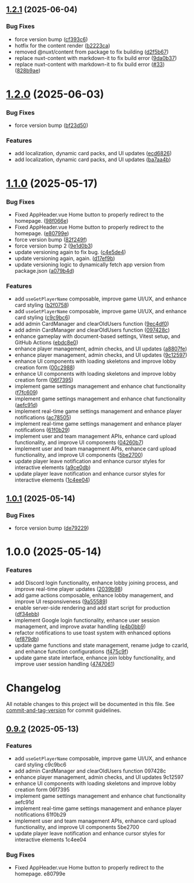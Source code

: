## [1.2.1](https://github.com/PPO-GG/unfit-for-print/compare/v1.2.0...v1.2.1) (2025-06-04)


### Bug Fixes

* force version bump ([cf393c6](https://github.com/PPO-GG/unfit-for-print/commit/cf393c612fd23f8aca2e2766d0f82dc6a6e6bed9))
* hotfix for the content render ([b2223ca](https://github.com/PPO-GG/unfit-for-print/commit/b2223ca26ace1c8459ff2a739fc31ee7697a2f99))
* removed @nuxt/content from package to fix building ([d2f5b67](https://github.com/PPO-GG/unfit-for-print/commit/d2f5b675d1a62f41023d529a2dc7282ad831a8d7))
* replace nuxt-content with markdown-it to fix build error ([9da0b37](https://github.com/PPO-GG/unfit-for-print/commit/9da0b371942df280400f4c700c0dcaaac9f5cf64))
* replace nuxt-content with markdown-it to fix build error ([#33](https://github.com/PPO-GG/unfit-for-print/issues/33)) ([828b9ae](https://github.com/PPO-GG/unfit-for-print/commit/828b9aebd58b10800e6cd046a011b7609184bc84))

# [1.2.0](https://github.com/PPO-GG/unfit-for-print/compare/v1.1.0...v1.2.0) (2025-06-03)


### Bug Fixes

* force version bump ([bf23d50](https://github.com/PPO-GG/unfit-for-print/commit/bf23d50e7017a6985006b045c0a459546f756ed3))


### Features

* add localization, dynamic card packs, and UI updates ([ecd6826](https://github.com/PPO-GG/unfit-for-print/commit/ecd68263e3fdc7574b11b130d580ee215bce6405))
* add localization, dynamic card packs, and UI updates ([ba7aa4b](https://github.com/PPO-GG/unfit-for-print/commit/ba7aa4b11c2424e30d48cc2e18f42a2a4b55e899))

# [1.1.0](https://github.com/MyndPhreak/unfit-for-print/compare/v1.0.1...v1.1.0) (2025-05-17)


### Bug Fixes

* Fixed AppHeader.vue Home button to properly redirect to the homepage. ([98f066e](https://github.com/MyndPhreak/unfit-for-print/commit/98f066ed21e6dd9755a075260d2efba9f3e2622b))
* Fixed AppHeader.vue Home button to properly redirect to the homepage. ([e80799e](https://github.com/MyndPhreak/unfit-for-print/commit/e80799ea8aa2dfc860879ffa45c2d2929c3b79ba))
* force version bump ([82f249f](https://github.com/MyndPhreak/unfit-for-print/commit/82f249f7f84295588852e3e55c8ad44825fe3f32))
* force version bump 2 ([9e1d0b3](https://github.com/MyndPhreak/unfit-for-print/commit/9e1d0b32257aae90f076c79c12bc0ca9b4c4c97a))
* update versioning again to fix bug. ([c4e5de4](https://github.com/MyndPhreak/unfit-for-print/commit/c4e5de402a6cbc145f99b729c36d579a8916a27c))
* update versioning again, again. ([d17ef9b](https://github.com/MyndPhreak/unfit-for-print/commit/d17ef9b179c79b310853b0f3d219e24209d34f90))
* update versioning logic to dynamically fetch app version from package.json ([a079b4d](https://github.com/MyndPhreak/unfit-for-print/commit/a079b4dd124b6d4ab8f436e7fc368d305d205d0e))


### Features

* add `useGetPlayerName` composable, improve game UI/UX, and enhance card styling ([b2f0758](https://github.com/MyndPhreak/unfit-for-print/commit/b2f0758265d6d8f22da17f9091eb38a223d9d615))
* add `useGetPlayerName` composable, improve game UI/UX, and enhance card styling ([c9c9bc6](https://github.com/MyndPhreak/unfit-for-print/commit/c9c9bc67e1b74c497ef0140da84ead588ba2d962))
* add admin CardManager and clearOldUsers function ([9ec4df0](https://github.com/MyndPhreak/unfit-for-print/commit/9ec4df06c74782ee63b0484fe1a8374d7eb9aa46))
* add admin CardManager and clearOldUsers function ([097428c](https://github.com/MyndPhreak/unfit-for-print/commit/097428cbbcb634b389552d0f68a3bbdb2a4b17b1))
* enhance gameplay with document-based settings, Vitest setup, and GitHub Actions ([ebdc8e0](https://github.com/MyndPhreak/unfit-for-print/commit/ebdc8e00eaa63be5e830692b3ad313794cf829db))
* enhance player management, admin checks, and UI updates ([a8807fe](https://github.com/MyndPhreak/unfit-for-print/commit/a8807fe0b42d4f1cdb36bee0e4e3db0b3e361873))
* enhance player management, admin checks, and UI updates ([9c12597](https://github.com/MyndPhreak/unfit-for-print/commit/9c1259767bb225ab9e31e8134affab80a319f825))
* enhance UI components with loading skeletons and improve lobby creation form ([00c2988](https://github.com/MyndPhreak/unfit-for-print/commit/00c29888d3c33d849b07f992e668a6b49b8d3e38))
* enhance UI components with loading skeletons and improve lobby creation form ([06f7395](https://github.com/MyndPhreak/unfit-for-print/commit/06f73953d39f2682d237ce169fa74b264a4d5c73))
* implement game settings management and enhance chat functionality ([f7fc609](https://github.com/MyndPhreak/unfit-for-print/commit/f7fc609ffc06482592b059b4406d3f8d1ea577b9))
* implement game settings management and enhance chat functionality ([aefc91d](https://github.com/MyndPhreak/unfit-for-print/commit/aefc91dff02bbe9f3a6b4d6b71a9b42fab37f9d4))
* implement real-time game settings management and enhance player notifications ([ac78505](https://github.com/MyndPhreak/unfit-for-print/commit/ac78505da4ec2ef374640ba579c0db569c0c8fb3))
* implement real-time game settings management and enhance player notifications ([61f0b29](https://github.com/MyndPhreak/unfit-for-print/commit/61f0b29571b9fa2515e67607dcde68a9bf7c6bec))
* implement user and team management APIs, enhance card upload functionality, and improve UI components ([04260b7](https://github.com/MyndPhreak/unfit-for-print/commit/04260b76358025c467b1f5007c6cbaafe9767449))
* implement user and team management APIs, enhance card upload functionality, and improve UI components ([5be2700](https://github.com/MyndPhreak/unfit-for-print/commit/5be27000d00b255aaf2a250b806058185064ff62))
* update player leave notification and enhance cursor styles for interactive elements ([a9ce0db](https://github.com/MyndPhreak/unfit-for-print/commit/a9ce0db05739847e3afc6a3c95fa8d75ffaafa68))
* update player leave notification and enhance cursor styles for interactive elements ([1c4ee04](https://github.com/MyndPhreak/unfit-for-print/commit/1c4ee04398c1b9587bae67de8b27d1dda1287962))

## [1.0.1](https://git.ppo.gg/MYND/unfit-for-print/compare/v1.0.0...v1.0.1) (2025-05-14)


### Bug Fixes

* force version bump ([de79229](https://git.ppo.gg/MYND/unfit-for-print/commit/de792295b39f33b6c3d7431d7c6ccc9b106b0423))

# 1.0.0 (2025-05-14)


### Features

* add Discord login functionality, enhance lobby joining process, and improve real-time player updates ([2039b98](https://git.ppo.gg/MYND/unfit-for-print/commit/2039b987a98c1e3b9f0cc64cb38f90583a06945c))
* add game actions composable, enhance lobby management, and improve UI responsiveness ([9a55589](https://git.ppo.gg/MYND/unfit-for-print/commit/9a555896af47efb3e40a8dd012632ff4ad9c8dfd))
* enable server-side rendering and add start script for production ([df34ebb](https://git.ppo.gg/MYND/unfit-for-print/commit/df34ebbdf56a08b690e1c0468a695464b62662eb))
* implement Google login functionality, enhance user session management, and improve avatar handling ([e4b0bb9](https://git.ppo.gg/MYND/unfit-for-print/commit/e4b0bb9eea33ee6ca72b404541720892c2ae94ac))
* refactor notifications to use toast system with enhanced options ([ef879db](https://git.ppo.gg/MYND/unfit-for-print/commit/ef879dbcd0e486635da50a9383780282b79ed180))
* update game functions and state management, rename judge to czarId, and enhance function configurations ([f475c9f](https://git.ppo.gg/MYND/unfit-for-print/commit/f475c9f957bf2f2dd30a5bea39dd5cd1b6554013))
* update game state interface, enhance join lobby functionality, and improve user session handling ([4747061](https://git.ppo.gg/MYND/unfit-for-print/commit/474706103418c639805ecf040ded3cfa4b93df7f))

# Changelog

All notable changes to this project will be documented in this file. See [commit-and-tag-version](https://github.com/absolute-version/commit-and-tag-version) for commit guidelines.

## [0.9.2](///compare/v0.1.0...v0.9.2) (2025-05-13)


### Features

* add `useGetPlayerName` composable, improve game UI/UX, and enhance card styling c9c9bc6
* add admin CardManager and clearOldUsers function 097428c
* enhance player management, admin checks, and UI updates 9c12597
* enhance UI components with loading skeletons and improve lobby creation form 06f7395
* implement game settings management and enhance chat functionality aefc91d
* implement real-time game settings management and enhance player notifications 61f0b29
* implement user and team management APIs, enhance card upload functionality, and improve UI components 5be2700
* update player leave notification and enhance cursor styles for interactive elements 1c4ee04


### Bug Fixes

* Fixed AppHeader.vue Home button to properly redirect to the homepage. e80799e
